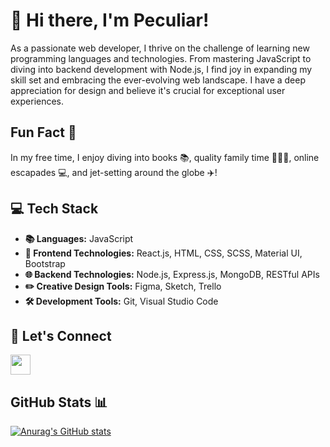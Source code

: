 # 👋 Hi there, I'm Peculiar! 

 As a passionate web developer, I thrive on the challenge of learning new programming languages and technologies. From mastering JavaScript to diving into backend development with Node.js, I find joy in expanding my skill set and embracing the ever-evolving web landscape.
I have a deep appreciation for design and believe it's crucial for exceptional user experiences. 

## Fun Fact 🎉
In my free time, I enjoy diving into books 📚, quality family time 👨‍👩‍👧, online escapades 💻, and jet-setting around the globe ✈️!

##  💻 Tech Stack 
- **📚 Languages:** JavaScript
- **🎨 Frontend Technologies:** React.js, HTML, CSS, SCSS, Material UI, Bootstrap
- **🌐 Backend Technologies:** Node.js, Express.js, MongoDB, RESTful APIs
 - **✏️ Creative Design Tools:** Figma, Sketch, Trello
 - **🛠️ Development Tools:** Git, Visual Studio Code
    

## 🌟 Let's Connect

<p align="left">
  <a href="https://www.linkedin.com/in/peculiarguru" target="_blank" rel="noreferrer">
    <picture>
      <source media="(prefers-color-scheme: dark)" srcset="https://raw.githubusercontent.com/danielcranney/readme-generator/main/public/icons/socials/linkedin-dark.svg" />
      <source media="(prefers-color-scheme: light)" srcset="https://raw.githubusercontent.com/danielcranney/readme-generator/main/public/icons/socials/linkedin.svg" />
      <img src="https://raw.githubusercontent.com/danielcranney/readme-generator/main/public/icons/socials/linkedin.svg" width="32" height="32" />
    </picture>
  </a>
</p>

 ## GitHub Stats 📊
[![Anurag's GitHub stats](https://github-readme-stats.vercel.app/api?username=Peculiarguru)](https://github.com/anuraghazra/github-readme-stats)

